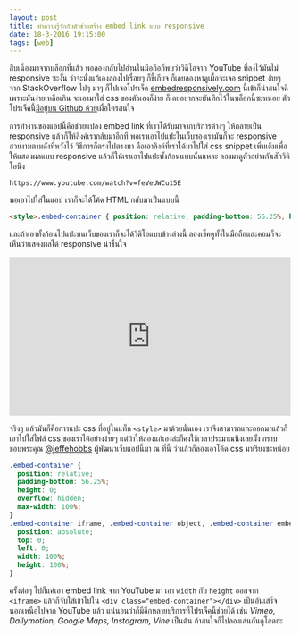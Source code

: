 ```yaml
---
layout: post
title: ทำความรู้จักกับตัวช่วยสร้าง embed link แบบ responsive
date: 18-3-2016 19:15:00
tags: [web]
---
```


สืบเนื่องมาจากบล็อกที่แล้ว พอลองกลับไปอ่านในมือถือก็พบว่าวิดิโอจาก YouTube ที่ลงไว้มันไม่ responsive ซะงั้น ว่าจะนั่งแก้เองลองไปเรื่อยๆ ก็ขี้เกียจ ก็เลยลองหาดูเผื่อจะเจอ snippet ง่ายๆ จาก StackOverflow ไปๆ มาๆ ก็ไปเจอโปรเจ็ค [embedresponsively.com](http://embedresponsively.com) นี้เข้าก็น่าสนใจดีเพราะมันง่ายเหลือเกิน จะเอามาใส่ css ของตัวเองก็ง่าย ก็เลยอยากจะบันทึกไว้ในบล็อกนี้ซะหน่อย ตัวโปรเจ็คนี้[มีอยู่บน Github ด้วย](https://github.com/jeffehobbs/embedresponsively/)เผื่อใครสนใจ

การทำงานของแอปนี้คือช่วยแปลง embed link ที่เราได้รับมาจากบริการต่างๆ ให้กลายเป็น responsive แล้วก็ให้ลิงค์เรากลับมาอีกที พอเราเอาไปแปะในเว็บของเรามันก็จะ responsive สวยงามตามดังที่หวังไว้ วิธีการก็ตรงไปตรงมา คือเอาลิงค์ที่เราได้มาไปใส่ css snippet เพิ่มเติมเพื่อให้แสดงผลแบบ responsive แล้วก็ให้เราเอาไปแปะทั้งก้อนแบบนั้นแหละ ลองมาดูตัวอย่างกันสักวิดิโอนึง

```
https://www.youtube.com/watch?v=feVeUWCu15E
```

พอเอาไปใส่ในแอป เราก็จะได้โค้ด HTML กลับมาเป็นแบบนี้

```html
<style>.embed-container { position: relative; padding-bottom: 56.25%; height: 0; overflow: hidden; max-width: 100%; } .embed-container iframe, .embed-container object, .embed-container embed { position: absolute; top: 0; left: 0; width: 100%; height: 100%; }</style><div class='embed-container'><iframe src='https://www.youtube.com/embed/feVeUWCu15E' frameborder='0' allowfullscreen></iframe></div>
```
และถ้าเอาทั้งก้อนไปแปะบนเว็บของเราก็จะได้วิดิโอแบบข้างล่างนี้ ลองเช็คดูทั้งในมือถือและคอมก็จะเห็นว่าแสดงผลได้ responsive น่าชื่นใจ

<style>.embed-container { position: relative; padding-bottom: 56.25%; height: 0; overflow: hidden; max-width: 100%; } .embed-container iframe, .embed-container object, .embed-container embed { position: absolute; top: 0; left: 0; width: 100%; height: 100%; }</style><div class='embed-container'><iframe src='https://www.youtube.com/embed/feVeUWCu15E' frameborder='0' allowfullscreen></iframe></div>

จริงๆ แล้วมันก็คือการแปะ css ที่อยู่ในแท็ก `<style>` มาด้วยนั่นเอง เราจึงสามารถแกะออกมาแล้วก็เอาไปใส่ไฟล์ css ของเราได้อย่างง่ายๆ แต่ถ้าให้ลองแก้เองล่ะก็คงใช้เวลาประมาณนึงเลยมั้ง กราบขอบพระคุณ [@jeffehobbs](https://github.com/jeffehobbs) ผู้พัฒนาเว็บแอปนี้มา ณ ที่นี้ ว่าแล้วก็ลองเอาโค้ด css มาเรียงซะหน่อย

```css
.embed-container {
  position: relative;
  padding-bottom: 56.25%;
  height: 0;
  overflow: hidden;
  max-width: 100%;
}
.embed-container iframe, .embed-container object, .embed-container embed {
  position: absolute;
  top: 0;
  left: 0;
  width: 100%;
  height: 100%;
}
```

ครั้งต่อๆ ไปก็แค่เอา embed link จาก YouTube มา เอา `width` กับ `height` ออกจาก `<iframe>` แล้วก็จับใส่เข้าไปใน `<div class="embed-container"></div>` เป็นอันเสร็จ นอกเหนือไปจาก YouTube แล้ว แน่นอนว่าก็มีอีกหลายบริการที่โปรเจ็คนี้ช่วยได้ เช่น *Vimeo, Dailymotion, Google Maps, Instagram, Vine* เป็นต้น ถ้าสนใจก็ไปลองเล่นกันดูโลดฮะ
